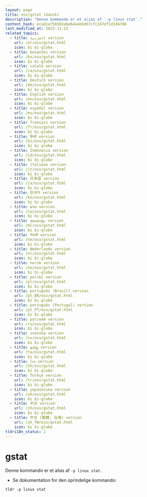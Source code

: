 ```yaml
---
layout: page
title: osx/gstat (dansk)
description: "Denne kommando er et alias af `-p linux stat`."
content_hash: ecad1e756502e6e64eab5d67cfc247ef1d146788
last_modified_at: 2023-11-12
related_topics:
  - title: العربية version
    url: /ar/osx/gstat.html
    icon: bi bi-globe
  - title: bosanski version
    url: /bs/osx/gstat.html
    icon: bi bi-globe
  - title: català version
    url: /ca/osx/gstat.html
    icon: bi bi-globe
  - title: Deutsch version
    url: /de/osx/gstat.html
    icon: bi bi-globe
  - title: English version
    url: /en/osx/gstat.html
    icon: bi bi-globe
  - title: español version
    url: /es/osx/gstat.html
    icon: bi bi-globe
  - title: français version
    url: /fr/osx/gstat.html
    icon: bi bi-globe
  - title: हिन्दी version
    url: /hi/osx/gstat.html
    icon: bi bi-globe
  - title: Indonesia version
    url: /id/osx/gstat.html
    icon: bi bi-globe
  - title: italiano version
    url: /it/osx/gstat.html
    icon: bi bi-globe
  - title: 日本語 version
    url: /ja/osx/gstat.html
    icon: bi bi-globe
  - title: 한국어 version
    url: /ko/osx/gstat.html
    icon: bi bi-globe
  - title: ລາວ version
    url: /lo/osx/gstat.html
    icon: bi bi-globe
  - title: മലയാളം version
    url: /ml/osx/gstat.html
    icon: bi bi-globe
  - title: नेपाली version
    url: /ne/osx/gstat.html
    icon: bi bi-globe
  - title: Nederlands version
    url: /nl/osx/gstat.html
    icon: bi bi-globe
  - title: norsk version
    url: /no/osx/gstat.html
    icon: bi bi-globe
  - title: polski version
    url: /pl/osx/gstat.html
    icon: bi bi-globe
  - title: português (Brasil) version
    url: /pt_BR/osx/gstat.html
    icon: bi bi-globe
  - title: português (Portugal) version
    url: /pt_PT/osx/gstat.html
    icon: bi bi-globe
  - title: русский version
    url: /ru/osx/gstat.html
    icon: bi bi-globe
  - title: svenska version
    url: /sv/osx/gstat.html
    icon: bi bi-globe
  - title: தமிழ் version
    url: /ta/osx/gstat.html
    icon: bi bi-globe
  - title: ไทย version
    url: /th/osx/gstat.html
    icon: bi bi-globe
  - title: Türkçe version
    url: /tr/osx/gstat.html
    icon: bi bi-globe
  - title: українська version
    url: /uk/osx/gstat.html
    icon: bi bi-globe
  - title: 中文 version
    url: /zh/osx/gstat.html
    icon: bi bi-globe
  - title: 中文 (繁體, 台灣) version
    url: /zh_TW/osx/gstat.html
    icon: bi bi-globe
tldri18n_status: 2
---
```

# gstat

Denne kommando er et alias af `-p linux stat`.

- Se dokumentation for den oprindelige kommando:

`tldr -p linux stat`
